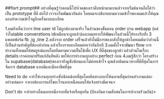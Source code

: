 ##fisrt prompt##
อย่างที่คุณรู้ว่าตอนนี้โปรเ้จคของเราคืบหน้ามามากแล้วจากเริ่มต้นจนถือได้ว่าเป็น prototype ที่ดี ต่อไป เราจะเริ่มพัฒนากันต่อ โดยผมจะอธิบายตามความเข้าใจของผมแล้วให้คุณลองทำความเข้าใจดูอีกครั้งแบบละเอียด

 1.ผมยังเห็นว่าการ line user id ไม่ถูกต้องตามจริง ในส่วนของขั้นตอน order ผ่าน webapp (แต่ว่าในtable converstions idเหมือนจะถูกแล้ว)และผมอยากให้พัฒนาในส่วนนี้ให้รองรับทั้ง 3 แพลตฟอร์ม fb ,ig ,line
 2.หลังจาก order เสร็จแล้วยังไม่มีการของกลับให้ลูกค้าโดยผมคิดว่าส่วนนี้ก็เป็นส่วนสำคัญที่ต้องทำก่อน แล้วเรื่องรายละเอียดค่อยว่ากันอีกที
 3.ผมตั้งใจจะพัฒนา flow การทำงานทั้งหมดให้สมบูรณ์แบบโดยยึดตามความเป็นใช้เพื่อ UX ที่ดี่สุดของลูกค้า แล้วส่วนในเรื่อง details เราค่อยมาปรับแก้กันทีหลัง ขอให้การทำงานทุกอย่าง perfect ก่อน
 4.ผมรู้สึกว่า โครงสร้างใน supabase(database)ของเรายังดูซับซ้อนและไม่ค่อยเข้าใจ คุณช่วยคิดแนวทางที่ดีที่สุดในการจัดการ database แบบดีและมืออาชีพที่สุด
 
 Need to do <ทำให้งานทุกอย่างซับซ้อนน้อยที่สุดโดยคิดทางออกให้ฉลาดที่สุดก่อนทำงานแต่ละอย่างเสมอ>
 <หากต้องการแก้ไขอะไรนอกเหนือแผนให้แจ้งอย่างชัดเจน>

 Don't do <ทำอย่างอื่นนอกเหนือจากที่แจ้งหรือคุยกัน (ป้องกันความสับสนในการทำงานร้่วมกัน)>


